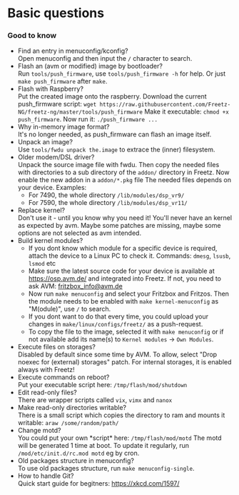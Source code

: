 # Basic questions

### Good to know

  * Find an entry in menuconfig/kconfig?<br>
    Open menuconfig and then input the ```/``` character to search.
  * Flash an (avm or modified) image by bootloader?<br>
    Run ```tools/push_firmware```, use ```tools/push_firmware -h``` for help.
    Or just ```make push_firmware``` after ```make```.
  * Flash with Raspberry?<br>
    Put the created image onto the raspberry. Download the current push\_firmware script:
    ```wget https://raw.githubusercontent.com/Freetz-NG/freetz-ng/master/tools/push_firmware```
    Make it executable: ```chmod +x push_firmware```. Now run it: ```./push_firmware ...```
  * Why in-memory image format?<br>
    It's no longer needed, as push\_firmware can flash an image itself.
  * Unpack an image?<br>
    Use ```tools/fwdu unpack the.image``` to extrace the (inner) filesystem.
  * Older modem/DSL driver?<br>
    Unpack the source image file with fwdu. Then copy the needed files
    with directories to a sub directory of the ```addon/``` directory in Freetz.
    Now enable the new addon in a ```addon/*.pkg``` file
    The needed files depends on your device. Examples:
     - For 7490, the whole directory ```/lib/modules/dsp_vr9/```
     - For 7590, the whole directory ```/lib/modules/dsp_vr11/```
  * Replace kernel?<br>
    Don't use it - until you know why you need it!
    You'll never have an kernel as expected by avm. Maybe some patches
    are missing, maybe some options are not selected as avm intended.
  * Build kernel modules?<br>
     - If you dont know which module for a specific device is required, attach the device to a Linux PC to check it. Commands: `dmesg`, `lsusb`, `lsmod` etc
     - Make sure the latest source code for your device is available at https://osp.avm.de/ and integrated into Freetz. If not, you need to ask AVM: fritzbox_info@avm.de
     - Now run `make menuconfig` and select your Fritzbox and Fritzos. Then the module needs to be enabled with `make kernel-menuconfig` as "M(odule)", use `/` to search.
     - If you dont want to do that every time, you could upload your changes in `make/linux/configs/freetz/` as a push-request.
     - To copy the file to the image, selected it with ```make menuconfig``` or if not available add its name(s) to `Kernel modules` -> `Own Modules`.
  * Execute files on storages?<br>
    Disabled by default since some time by AVM. To allow,
    select "Drop noexec for (external) storages" patch.
    For internal storages, it is enabled always with Freetz!
  * Execute commands on reboot?<br>
    Put your executable script here: ```/tmp/flash/mod/shutdown```
  * Edit read-only files?<br>
    There are wrapper scripts called ```vix```, ```vimx``` and ```nanox```<br>
  * Make read-only directories writable?<br>
    There is a small script which copies the directory to ram and mounts it writable: ```araw /some/random/path/```<br>
  * Change motd?<br>
    You could put your own \*script\* here: ```/tmp/flash/mod/motd```
    The motd will be generated 1 time at boot. To update it
    regularly, run ```/mod/etc/init.d/rc.mod motd``` eg by cron.
  * Old packages structure in menuconfig?<br>
    To use old packages structure, run ```make menuconfig-single```.
  * How to handle Git?<br>
    Quick start guide for begitners: https://xkcd.com/1597/

